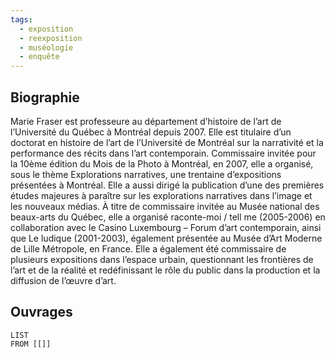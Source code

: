 ```yaml
---
tags:
  - exposition
  - reexposition
  - muséologie
  - enquête
---
```

## Biographie

Marie Fraser est professeure au département d’histoire de l’art de l’Université du Québec à Montréal depuis 2007. Elle est titulaire d’un doctorat en histoire de l’art de l’Université de Montréal sur la narrativité et la performance des récits dans l’art contemporain. Commissaire invitée pour la 10ème édition du Mois de la Photo à Montréal, en 2007, elle a organisé, sous le thème Explorations narratives, une trentaine d’expositions présentées à Montréal. Elle a aussi dirigé la publication d’une des premières études majeures à paraître sur les explorations narratives dans l’image et les nouveaux médias. À titre de commissaire invitée au Musée national des beaux-arts du Québec, elle a organisé raconte-moi / tell me (2005-2006) en collaboration avec le Casino Luxembourg – Forum d’art contemporain, ainsi que Le ludique (2001-2003), également présentée au Musée d’Art Moderne de Lille Métropole, en France. Elle a également été commissaire de plusieurs expositions dans l’espace urbain, questionnant les frontières de l’art et de la réalité et redéfinissant le rôle du public dans la production et la diffusion de l’œuvre d’art.

## Ouvrages 

```dataview 
LIST
FROM [[]]
```